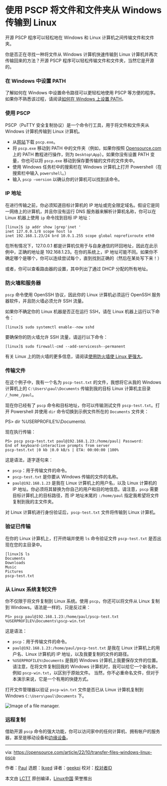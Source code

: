 [#]: subject: "Transfer files and folders from Windows to Linux with PSCP"
[#]: via: "https://opensource.com/article/22/10/transfer-files-windows-linux-pscp"
[#]: author: "Paul https://opensource.com/users/plaubscher"
[#]: collector: "lkxed"
[#]: translator: "geekpi"
[#]: reviewer: " "
[#]: publisher: " "
[#]: url: " "

使用 PSCP 将文件和文件夹从 Windows 传输到 Linux
======

开源 PSCP 程序可以轻松地在 Windows 和 Linux 计算机之间传输文件和文件夹。

你是否正在寻找一种将文件从 Windows 计算机快速传输到 Linux 计算机并再次传输回来的方法？开源 PSCP 程序可以轻松传输文件和文件夹，当然它是开源的。

### 在 Windows 中设置 PATH

了解如何在 Windows 中设置命令路径可以更轻松地使用 PSCP 等方便的程序。如果你不熟悉该过程，请阅读[如何在 Windows 上设置 PATH][1]。

### 使用 PSCP

PSCP（PuTTY 安全复制协议）是一个命令行工具，用于将文件和文件夹从 Windows 计算机传输到 Linux 计算机。

- 从[网站][2]下载 `pscp.exe`。
- 将 `pscp.exe` 移动到 PATH 中的文件夹（例如，如果你按照 [Opensource.com][3] 上的 PATH 教程进行操作，则为 `Desktop\App`）。如果你没有设置 PATH 变量，你也可以将 `pscp.exe` 移动到保存要传输的文件的文件夹中。
- 使用 Windows 任务栏中的搜索栏在 Windows 计算机上打开 Powershell（在搜索栏中输入 `powershell`。）
- 输入 `pscp –version` 以确认你的计算机可以找到该命令。

### IP 地址

在进行传输之前，你必须知道目标计算机的 IP 地址或完全限定域名。假设它是同一网络上的计算机，并且你没有运行 DNS 服务器来解析计算机名称，你可以在 Linux 机器上使用 `ip` 命令找到目标 IP 地址：

```
[linux]$ ip addr show |grep'inet '
inet 127.0.0.1/8 scope host lo
inet 192.168.1.23/24 brd 10.0.1.255 scope global noprefixroute eth0
```

在所有情况下，127.0.0.1 都是计算机仅用于与自身通信的环回地址，因此在此示例中，正确的地址是 192.168.1.23。在你的系统上，IP 地址可能不同。如果你不确定哪个是哪个，你可以连续尝试每个，直到找到正确的（然后在某处写下来！）

或者，你可以查看路由器的设置，其中列出了通过 DHCP 分配的所有地址。

### 防火墙和服务器

`pscp` 命令使用 OpenSSH 协议，因此你的 Linux 计算机必须运行 OpenSSH 服务器软件，并且防火墙必须允许 SSH 流量。

如果你不确定你的 Linux 机器是否正在运行 SSH，请在 Linux 机器上运行以下命令：

```
[linux]$ sudo systemctl enable--now sshd
```

要确保你的防火墙允许 SSH 流量，请运行以下命令：

```
[linux]$ sudo firewall-cmd --add-servicessh--permanent
```

有关 Linux 上的防火墙的更多信息，请阅读[使用防火墙使 Linux 更强大][4]。

### 传输文件

在这个例子中，我有一个名为 `pscp-test.txt` 的文件，我想将它从我的 Windows 计算机上的 `C:\Users\paul\Documents` 传输到我的目标 Linux 计算机主目录 `/_home_/paul`。

现在你已经有了 `pscp` 命令和目标地址，你可以传输测试文件 `pscp-test.txt`。打开 Powershell 并使用 `dir` 命令切换到示例文件所在的 `Documents` 文件夹：

PS> dir %USERPROFILE%\Documents\

现在执行传输：

```
PS> pscp pscp-test.txt paul@192.168.1.23:/home/paul| Password:
End of keyboard-interactive prompts from server
pscp-test.txt |0 kb |0.0 kB/s | ETA: 00:00:00 |100%
```

这是语法，逐字逐句来：

- `pscp`：用于传输文件的命令。
- `pscp-test.txt` 是你要从 Windows 传输的文件的名称。
- `paul@192.168.1.23` 是我在 Linux 计算机上的用户名，以及 Linux 计算机的 IP 地址。你必须将其替换为你自己的用户和目的地信息。请注意，`pscp` 需要目标计算机上的目标路径，而 IP 地址末尾的 `:/home/paul` 指定我希望将文件复制到我的主文件夹。

对 Linux 计算机进行身份验证后，`pscp-test.txt` 文件将传输到 Linux 计算机。

### 验证已传输

在你的 Linux 计算机上，打开终端并使用 `ls` 命令验证文件 `pscp-test.txt` 是否出现在您的主目录中。

```
[linux]$ ls
Documents
Downloads
Music
Pictures
pscp-test.txt
```

### 从 Linux 系统复制文件

你不仅限于将文件复制到 Linux 系统。使用 `pscp`，你还可以将文件从 Linux 复制到 Windows。语法是一样的，只是反过来：

```
PS> pscp paul@192.168.1.23:/home/paul/pscp-test.txt %USERPROFILE%\Documents\pscp-win.txt
```

这是语法：

- `pscp`：用于传输文件的命令。
- `paul@192.168.1.23:/home/paul/pscp-test.txt` 是我在 Linux 计算机上的用户名、Linux 计算机的 IP 地址，以及我要复制的文件的路径。
- `%USERPROFILE%\Documents` 是我的 Windows 计算机上我要保存文件的位置。 请注意，在将文件复制回我的 Windows 计算机时，我可以给它一个新名称，例如 `pscp-win.txt`，以区别于原始文件。 当然，你不必重命名文件，但对于本演示来说，它是一个有用的快捷方式。

打开文件管理器以验证 `pscp-win.txt` 文件是否已从 Linux 计算机复制到 Windows `C:\Users\paul\Documents` 下。

![Image of a file manager.][5]

### 远程复制

借助开源 `pscp` 命令的强大功能，你可以访问家中的任何计算机、拥有帐户的服务器，甚至是移动设备和[边缘设备][6]。

--------------------------------------------------------------------------------

via: https://opensource.com/article/22/10/transfer-files-windows-linux-pscp

作者：[Paul][a]
选题：[lkxed][b]
译者：[geekpi](https://github.com/geekpi)
校对：[校对者ID](https://github.com/校对者ID)

本文由 [LCTT](https://github.com/LCTT/TranslateProject) 原创编译，[Linux中国](https://linux.cn/) 荣誉推出

[a]: https://opensource.com/users/plaubscher
[b]: https://github.com/lkxed
[1]: https://opensource.com/article/22/10/set-path-powershell
[2]: https://www.chiark.greenend.org.uk/~sgtatham/putty/latest.html
[3]: http://Opensource.com
[4]: https://opensource.com/article/19/7/make-linux-stronger-firewalls
[5]: https://opensource.com/sites/default/files/2022-10/Filemanager.pscp_.png
[6]: https://opensource.com/tags/edge-computing
